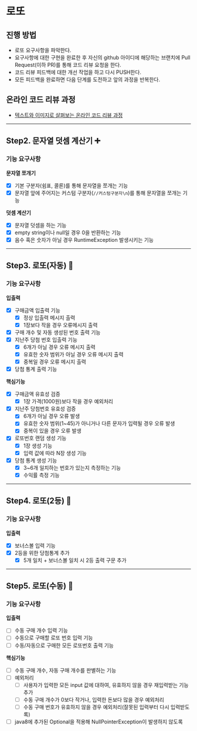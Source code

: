 # 로또

## 진행 방법

* 로또 요구사항을 파악한다.
* 요구사항에 대한 구현을 완료한 후 자신의 github 아이디에 해당하는 브랜치에 Pull Request(이하 PR)를 통해 코드 리뷰 요청을 한다.
* 코드 리뷰 피드백에 대한 개선 작업을 하고 다시 PUSH한다.
* 모든 피드백을 완료하면 다음 단계를 도전하고 앞의 과정을 반복한다.

## 온라인 코드 리뷰 과정

* [텍스트와 이미지로 살펴보는 온라인 코드 리뷰 과정](https://github.com/next-step/nextstep-docs/tree/master/codereview)

---

## Step2. 문자열 덧셈 계산기 ➕

### 기능 요구사항

**문자열 쪼개기**

- [x] 기본 구분자(쉼표, 콜론)를 통해 문자열을 쪼개는 기능
- [x] 문자열 앞에 주어지는 커스텀 구분자(`//커스텀구분자\n`)를 통해 문자열을 쪼개는 기능

**덧셈 계산기**

- [x] 문자열 덧셈을 하는 기능
- [x] empty string이나 null일 경우 0을 반환하는 기능
- [x] 음수 혹은 숫자가 아닐 경우 RuntimeException 발생시키는 기능

---

## Step3. 로또(자동) 🎲

### 기능 요구사항

**입출력**

- [x] 구매금액 입출력 기능
    - [x] 정상 입출력 메시지 출력
    - [x] 1장보다 작을 경우 오류메시지 출력
- [x] 구매 개수 및 자동 생성된 번호 출력 기능
- [x] 지난주 당첨 번호 입출력 기능
    - [x] 6개가 아닐 경우 오류 메시지 출력
    - [x] 유효한 숫자 범위가 아닐 경우 오류 메시지 출력
    - [x] 중복일 경우 오류 메시지 출력
- [x] 당첨 통계 출력 기능

**핵심기능**

- [x] 구매금액 유효성 검증
    - [x] 1장 가격(1000원)보다 작을 경우 예외처리
- [x] 지난주 당첨번호 유효성 검증
    - [x] 6개가 아닐 경우 오류 발생
    - [x] 유효한 숫자 범위(1~45)가 아니거나 다른 문자가 입력될 경우 오류 발생
    - [x] 중복이 있을 경우 오류 발생
- [x] 로또번호 랜덤 생성 기능
    - [x] 1장 생성 기능
    - [x] 입력 값에 따라 N장 생성 기능
- [x] 당첨 통계 생성 기능
    - [x] 3~6개 일치하는 번호가 있는지 측정하는 기능
    - [x] 수익률 측정 기능

---

## Step4. 로또(2등) 🎲

### 기능 요구사항

**입출력**

- [x] 보너스볼 입력 기능
- [x] 2등을 위한 당첨통계 추가
    - [x] 5개 일치 + 보너스볼 일치 시 2등 출력 구문 추가

---

## Step5. 로또(수동) 🎲

### 기능 요구사항

**입출력**

- [ ] 수동 구매 개수 입력 기능
- [ ] 수동으로 구매할 로또 번호 입력 기능
- [ ] 수동/자동으로 구매한 모든 로또번호 출력 기능

**핵심기능**

- [ ] 수동 구매 개수, 자동 구매 개수를 판별하는 기능
- [ ] 예외처리
    - [ ] 사용자가 입력한 모든 input 값에 대하여, 유효하지 않을 경우 재입력받는 기능 추가
    - [ ] 수동 구매 개수가 0보다 작거나, 입력한 돈보다 많을 경우 예외처리
    - [ ] 수동 구매 번호가 유효하지 않을 경우 예외처리(잘못된 입력부터 다시 입력받도록)
- [ ] java8에 추가된 Optional을 적용해 NullPointerException이 발생하지 않도록 